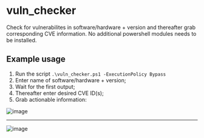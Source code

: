 # vuln_checker
Check for vulnerabilites in software/hardware + version and thereafter grab corresponding CVE information.
No additional powershell modules needs to be installed.

## Example usage
1. Run the script `.\vuln_checker.ps1 -ExecutionPolicy Bypass`
2. Enter name of software/hardware + version;
3. Wait for the first output;
4. Thereafter enter desired CVE ID(s);
5. Grab actionable information:

![image](https://github.com/madret/vuln_checker/assets/56820649/db2dbe53-fe58-42ef-acfb-5eae56ac5d12)
********************************************************************************************************
![image](https://github.com/madret/vuln_checker/assets/56820649/15d47021-3c23-4f68-bcb5-705ff0e93c29)

